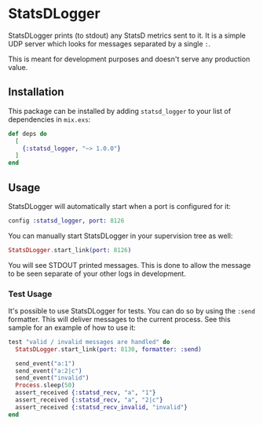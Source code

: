 # StatsDLogger

StatsDLogger prints (to stdout) any StatsD metrics sent to it. It is a simple UDP server which
looks for messages separated by a single `:`.

This is meant for development purposes and doesn't serve any production value.

## Installation

This package can be installed by adding `statsd_logger` to your list of dependencies in `mix.exs`:

```elixir
def deps do
  [
    {:statsd_logger, "~> 1.0.0"}
  ]
end
```

## Usage

StatsDLogger will automatically start when a port is configured for it:

```elixir
config :statsd_logger, port: 8126
```

You can manually start StatsDLogger in your supervision tree as well:

```elixir
StatsDLogger.start_link(port: 8126)
```

You will see STDOUT printed messages. This is done to allow the message to be
seen separate of your other logs in development.

### Test Usage

It's possible to use StatsDLogger for tests. You can do so by using the `:send` formatter. This will deliver
messages to the current process. See this sample for an example of how to use it:

```elixir
test "valid / invalid messages are handled" do
  StatsDLogger.start_link(port: 8130, formatter: :send)

  send_event("a:1")
  send_event("a:2|c")
  send_event("invalid")
  Process.sleep(50)
  assert_received {:statsd_recv, "a", "1"}
  assert_received {:statsd_recv, "a", "2|c"}
  assert_received {:statsd_recv_invalid, "invalid"}
end
```
